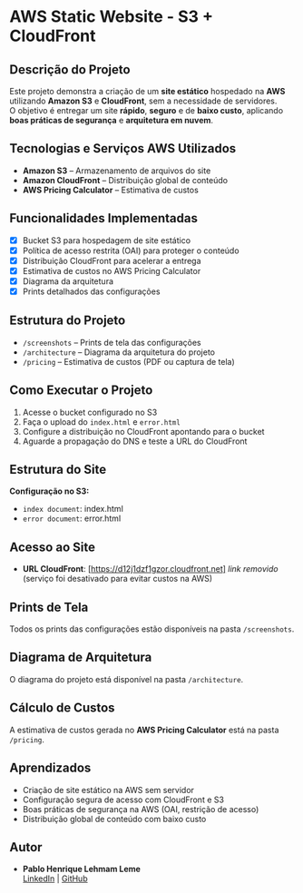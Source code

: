 # AWS Static Website - S3 + CloudFront

## Descrição do Projeto

Este projeto demonstra a criação de um **site estático** hospedado na **AWS** utilizando **Amazon S3** e **CloudFront**, sem a necessidade de servidores.  
O objetivo é entregar um site **rápido**, **seguro** e de **baixo custo**, aplicando **boas práticas de segurança** e **arquitetura em nuvem**.

##  Tecnologias e Serviços AWS Utilizados

- **Amazon S3** – Armazenamento de arquivos do site
- **Amazon CloudFront** – Distribuição global de conteúdo
- **AWS Pricing Calculator** – Estimativa de custos

##  Funcionalidades Implementadas

- [x] Bucket S3 para hospedagem de site estático
- [x] Política de acesso restrita (OAI) para proteger o conteúdo
- [x] Distribuição CloudFront para acelerar a entrega
- [x] Estimativa de custos no AWS Pricing Calculator
- [x] Diagrama da arquitetura
- [x] Prints detalhados das configurações

##  Estrutura do Projeto

- `/screenshots` – Prints de tela das configurações
- `/architecture` – Diagrama da arquitetura do projeto
- `/pricing` – Estimativa de custos (PDF ou captura de tela)

## Como Executar o Projeto

1. Acesse o bucket configurado no S3
2. Faça o upload do `index.html` e `error.html`
3. Configure a distribuição no CloudFront apontando para o bucket
4. Aguarde a propagação do DNS e teste a URL do CloudFront

##  Estrutura do Site

**Configuração no S3:**
- `index document`: index.html
- `error document`: error.html

##  Acesso ao Site

- **URL CloudFront**: [https://d12j1dzf1gzor.cloudfront.net] 
   *link removido* (serviço foi desativado para evitar custos na AWS)


##  Prints de Tela

Todos os prints das configurações estão disponíveis na pasta `/screenshots`.

##  Diagrama de Arquitetura

O diagrama do projeto está disponível na pasta `/architecture`.

##  Cálculo de Custos

A estimativa de custos gerada no **AWS Pricing Calculator** está na pasta `/pricing`.

##  Aprendizados

- Criação de site estático na AWS sem servidor
- Configuração segura de acesso com CloudFront e S3
- Boas práticas de segurança na AWS (OAI, restrição de acesso)
- Distribuição global de conteúdo com baixo custo

##  Autor

- **Pablo Henrique Lehmam Leme**  
  [LinkedIn](https://www.linkedin.com/in/pablo-lehmam-16b309272/) |
  [GitHub](https://github.com/pablolehmam)
